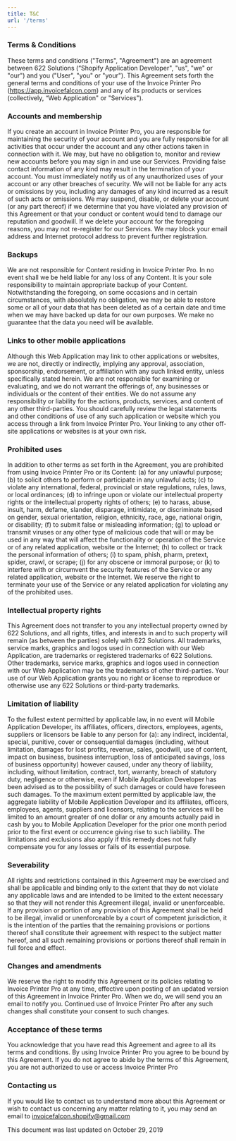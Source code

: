 ```yaml
---
title: T&C
url: '/terms'
---
```


### Terms & Conditions

These terms and conditions ("Terms", "Agreement") are an agreement between 622 Solutions (“Shopify Application Developer", "us", "we" or "our") and you ("User", "you" or "your"). This Agreement sets forth the general terms and conditions of your use of the Invoice Printer Pro (https://app.invoicefalcon.com) and any of its products or services (collectively, “Web Application" or "Services").

### Accounts and membership
If you create an account in Invoice Printer Pro, you are responsible for maintaining the security of your account and you are fully responsible for all activities that occur under the account and any other actions taken in connection with it. We may, but have no obligation to, monitor and review new accounts before you may sign in and use our Services. Providing false contact information of any kind may result in the termination of your account. You must immediately notify us of any unauthorized uses of your account or any other breaches of security. We will not be liable for any acts or omissions by you, including any damages of any kind incurred as a result of such acts or omissions. We may suspend, disable, or delete your account (or any part thereof) if we determine that you have violated any provision of this Agreement or that your conduct or content would tend to damage our reputation and goodwill. If we delete your account for the foregoing reasons, you may not re-register for our Services. We may block your email address and Internet protocol address to prevent further registration.

### Backups
We are not responsible for Content residing in Invoice Printer Pro. In no event shall we be held liable for any loss of any Content. It is your sole responsibility to maintain appropriate backup of your Content. Notwithstanding the foregoing, on some occasions and in certain circumstances, with absolutely no obligation, we may be able to restore some or all of your data that has been deleted as of a certain date and time when we may have backed up data for our own purposes. We make no guarantee that the data you need will be available.

### Links to other mobile applications
Although this Web Application may link to other applications or websites, we are not, directly or indirectly, implying any approval, association, sponsorship, endorsement, or affiliation with any such linked entity, unless specifically stated herein. We are not responsible for examining or evaluating, and we do not warrant the offerings of, any businesses or individuals or the content of their entities. We do not assume any responsibility or liability for the actions, products, services, and content of any other third-parties. You should carefully review the legal statements and other conditions of use of any such application or website which you access through a link from Invoice Printer Pro. Your linking to any other off-site applications or websites is at your own risk.

### Prohibited uses
In addition to other terms as set forth in the Agreement, you are prohibited from using Invoice Printer Pro or its Content: (a) for any unlawful purpose; (b) to solicit others to perform or participate in any unlawful acts; (c) to violate any international, federal, provincial or state regulations, rules, laws, or local ordinances; (d) to infringe upon or violate our intellectual property rights or the intellectual property rights of others; (e) to harass, abuse, insult, harm, defame, slander, disparage, intimidate, or discriminate based on gender, sexual orientation, religion, ethnicity, race, age, national origin, or disability; (f) to submit false or misleading information; (g) to upload or transmit viruses or any other type of malicious code that will or may be used in any way that will affect the functionality or operation of the Service or of any related application, website or the Internet; (h) to collect or track the personal information of others; (i) to spam, phish, pharm, pretext, spider, crawl, or scrape; (j) for any obscene or immoral purpose; or (k) to interfere with or circumvent the security features of the Service or any related application, website or the Internet. We reserve the right to terminate your use of the Service or any related application for violating any of the prohibited uses.

### Intellectual property rights
This Agreement does not transfer to you any intellectual property owned by 622 Solutions, and all rights, titles, and interests in and to such property will remain (as between the parties) solely with 622 Solutions. All trademarks, service marks, graphics and logos used in connection with our Web Application, are trademarks or registered trademarks of 622 Solutions. Other trademarks, service marks, graphics and logos used in connection with our Web Application may be the trademarks of other third-parties. Your use of our Web Application grants you no right or license to reproduce or otherwise use any 622 Solutions or third-party trademarks.

### Limitation of liability
To the fullest extent permitted by applicable law, in no event will Mobile Application Developer, its affiliates, officers, directors, employees, agents, suppliers or licensors be liable to any person for (a): any indirect, incidental, special, punitive, cover or consequential damages (including, without limitation, damages for lost profits, revenue, sales, goodwill, use of content, impact on business, business interruption, loss of anticipated savings, loss of business opportunity) however caused, under any theory of liability, including, without limitation, contract, tort, warranty, breach of statutory duty, negligence or otherwise, even if Mobile Application Developer has been advised as to the possibility of such damages or could have foreseen such damages. To the maximum extent permitted by applicable law, the aggregate liability of Mobile Application Developer and its affiliates, officers, employees, agents, suppliers and licensors, relating to the services will be limited to an amount greater of one dollar or any amounts actually paid in cash by you to Mobile Application Developer for the prior one month period prior to the first event or occurrence giving rise to such liability. The limitations and exclusions also apply if this remedy does not fully compensate you for any losses or fails of its essential purpose.

### Severability
All rights and restrictions contained in this Agreement may be exercised and shall be applicable and binding only to the extent that they do not violate any applicable laws and are intended to be limited to the extent necessary so that they will not render this Agreement illegal, invalid or unenforceable. If any provision or portion of any provision of this Agreement shall be held to be illegal, invalid or unenforceable by a court of competent jurisdiction, it is the intention of the parties that the remaining provisions or portions thereof shall constitute their agreement with respect to the subject matter hereof, and all such remaining provisions or portions thereof shall remain in full force and effect.

### Changes and amendments
We reserve the right to modify this Agreement or its policies relating to Invoice Printer Pro at any time, effective upon posting of an updated version of this Agreement in Invoice Printer Pro. When we do, we will send you an email to notify you. Continued use of Invoice Printer Pro after any such changes shall constitute your consent to such changes.

### Acceptance of these terms
You acknowledge that you have read this Agreement and agree to all its terms and conditions. By using Invoice Printer Pro you agree to be bound by this Agreement. If you do not agree to abide by the terms of this Agreement, you are not authorized to use or access Invoice Printer Pro

### Contacting us
If you would like to contact us to understand more about this Agreement or wish to contact us concerning any matter relating to it, you may send an email to invoicefalcon.shopify@gmail.com

This document was last updated on October 29, 2019
